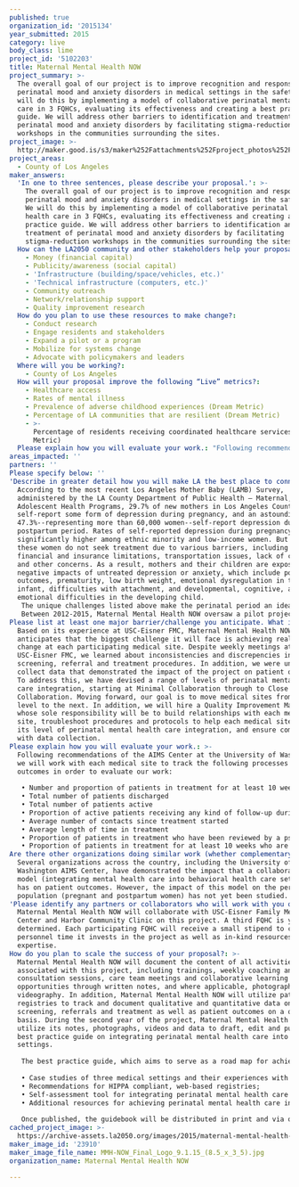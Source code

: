 ```yaml
---
published: true
organization_id: '2015134'
year_submitted: 2015
category: live
body_class: lime
project_id: '5102203'
title: Maternal Mental Health NOW
project_summary: >-
  The overall goal of our project is to improve recognition and response to
  perinatal mood and anxiety disorders in medical settings in the safety net. We
  will do this by implementing a model of collaborative perinatal mental health
  care in 3 FQHCs, evaluating its effectiveness and creating a best practice
  guide. We will address other barriers to identification and treatment of
  perinatal mood and anxiety disorders by facilitating stigma-reduction
  workshops in the communities surrounding the sites.
project_image: >-
  http://maker.good.is/s3/maker%252Fattachments%252Fproject_photos%252Fimages%252F23910%252Fdisplay%252FMMH-NOW_Final_Logo_9.1.15_(8.5_x_3_5).jpg=c570x385
project_areas:
  - County of Los Angeles
maker_answers:
  'In one to three sentences, please describe your proposal.': >-
    The overall goal of our project is to improve recognition and response to
    perinatal mood and anxiety disorders in medical settings in the safety net.
    We will do this by implementing a model of collaborative perinatal mental
    health care in 3 FQHCs, evaluating its effectiveness and creating a best
    practice guide. We will address other barriers to identification and
    treatment of perinatal mood and anxiety disorders by facilitating
    stigma-reduction workshops in the communities surrounding the sites.
  How can the LA2050 community and other stakeholders help your proposal succeed?:
    - Money (financial capital)
    - Publicity/awareness (social capital)
    - 'Infrastructure (building/space/vehicles, etc.)'
    - 'Technical infrastructure (computers, etc.)'
    - Community outreach
    - Network/relationship support
    - Quality improvement research
  How do you plan to use these resources to make change?:
    - Conduct research
    - Engage residents and stakeholders
    - Expand a pilot or a program
    - Mobilize for systems change
    - Advocate with policymakers and leaders
  Where will you be working?:
    - County of Los Angeles
  How will your proposal improve the following “Live” metrics?:
    - Healthcare access
    - Rates of mental illness
    - Prevalence of adverse childhood experiences (Dream Metric)
    - Percentage of LA communities that are resilient (Dream Metric)
    - >-
      Percentage of residents receiving coordinated healthcare services (Dream
      Metric)
  Please explain how you will evaluate your work.: "Following recommendations of the AIMS Center at the University of Washington, we will work with each medical site to track the following processes and outcomes in order to evaluate our work:\r\n\r\n•\tNumber and proportion of patients in treatment for at least 10 weeks with significant clinical improvement\r\n•\tTotal number of patients discharged\r\n•\tTotal number of patients active\r\n•\tProportion of active patients receiving any kind of follow-up during the past month\r\n•\tAverage number of contacts since treatment started\r\n•\tAverage length of time in treatment\r\n•\tProportion of patients in treatment who have been reviewed by a psychiatric consultant who has made recommendations to the primary care-based treating medical/behavioral health providers\r\n•\tProportion of patients in treatment for at least 10 weeks who are not improved and who have not been reviewed with the psychiatric specialist.\r\n\r\n"
areas_impacted: ''
partners: ''
Please specify below: ''
'Describe in greater detail how you will make LA the best place to connect:': >-
  According to the most recent Los Angeles Mother Baby (LAMB) Survey,
  administered by the LA County Department of Public Health – Maternal, Child, &
  Adolescent Health Programs, 29.7% of new mothers in Los Angeles County
  self-report some form of depression during pregnancy, and an astounding
  47.3%--representing more than 60,000 women--self-report depression during the
  postpartum period. Rates of self-reported depression during pregnancy are
  significantly higher among ethnic minority and low-income women. But many of
  these women do not seek treatment due to various barriers, including stigma,
  financial and insurance limitations, transportation issues, lack of childcare,
  and other concerns. As a result, mothers and their children are exposed to the
  negative impacts of untreated depression or anxiety, which include poor birth
  outcomes, prematurity, low birth weight, emotional dysregulation in the
  infant, difficulties with attachment, and developmental, cognitive, and
  emotional difficulties in the developing child.
   The unique challenges listed above make the perinatal period an ideal one for instituting a collaborative or integrated care model that treats both the medical and mental health needs of a woman and her family - under one roof. 
   Between 2012-2015, Maternal Mental Health NOW oversaw a pilot project aimed at improving the behavioral and physical outcomes of pregnant and postpartum women through a collaborative care project based on the IMPACT model, at USC-Eisner Family Medical Center, a federally qualified nonprofit community health center serving Metro, South and South Central Los Angeles. Today, Maternal Mental Health NOW is working to refine and spread an effective model of integrated perinatal mental health care into additional medical settings, including pediatrics, obstetrics and gynecology, primary care, and hospitals throughout Los Angeles, collect data on selected outcome measures, study its impact on the health and well being of pregnant and new mothers and important aspects of their relationship with their new and developing infants. The end product will be to create a guide, which will provide resources to other medical sites wishing to do the same.
Please list at least one major barrier/challenge you anticipate. What is your strategy for overcoming these obstacles?: >-
  Based on its experience at USC-Eisner FMC, Maternal Mental Health NOW
  anticipates that the biggest challenge it will face is achieving real practice
  change at each participating medical site. Despite weekly meetings at
  USC-Eisner FMC, we learned about inconsistencies and discrepencies in
  screening, referral and treatment procedures. In addition, we were unable to
  collect data that demonstrated the impact of the project on patient outcomes.
  To address this, we have devised a range of levels of perinatal mental health
  care integration, starting at Minimal Collaboration through to Close
  Collaboration. Moving forward, our goal is to move medical sites from one
  level to the next. In addition, we will hire a Quality Improvement Manager
  whose sole responsibility will be to build relationships with each medical
  site, troubleshoot procedures and protocols to help each medical site improve
  its level of perinatal mental health care integration, and ensure compliance
  with data collection.
Please explain how you will evaluate your work.: >-
  Following recommendations of the AIMS Center at the University of Washington,
  we will work with each medical site to track the following processes and
  outcomes in order to evaluate our work:
   
   • Number and proportion of patients in treatment for at least 10 weeks with significant clinical improvement
   • Total number of patients discharged
   • Total number of patients active
   • Proportion of active patients receiving any kind of follow-up during the past month
   • Average number of contacts since treatment started
   • Average length of time in treatment
   • Proportion of patients in treatment who have been reviewed by a psychiatric consultant who has made recommendations to the primary care-based treating medical/behavioral health providers
   • Proportion of patients in treatment for at least 10 weeks who are not improved and who have not been reviewed with the psychiatric specialist.
Are there other organizations doing similar work (whether complementary or competitive)? What is unique about your proposed approach?: >-
  Several organizations across the country, including the University of
  Washington AIMS Center, have demonstrated the impact that a collaborative care
  model (integrating mental health care into behavioral health care settings)
  has on patient outcomes. However, the impact of this model on the perinatal
  population (pregnant and postpartum women) has not yet been studied.
'Please identify any partners or collaborators who will work with you on this project. How much of the $100,000 grant award will each partner receive?': >-
  Maternal Mental Health NOW will collaborate with USC-Eisner Family Medicine
  Center and Harbor Community Clinic on this project. A third FQHC is yet to be
  determined. Each participating FQHC will receive a small stipend to cover the
  personnel time it invests in the project as well as in-kind resources and
  expertise.
How do you plan to scale the success of your proposal?: >-
  Maternal Mental Health NOW will document the content of all activities
  associated with this project, including trainings, weekly coaching and
  consultation sessions, care team meetings and collaborative learning
  opportunities through written notes, and where applicable, photography and
  videography. In addition, Maternal Mental Health NOW will utilize patient
  registries to track and document qualitative and quantitative data on
  screening, referrals and treatment as well as patient outcomes on a quarterly
  basis. During the second year of the project, Maternal Mental Health NOW will
  utilize its notes, photographs, videos and data to draft, edit and publish a
  best practice guide on integrating perinatal mental health care into medical
  settings. 
   
   The best practice guide, which aims to serve as a road map for achieving perinatal mental health care integration at the 129 FQHCs serving 3,412,961 patients in California and the 1,202 FQHCs serving 21,726,965 patients nationwide, will include the following elements:
   
   • Case studies of three medical settings and their experiences with the New Family Care Team project;
   • Recommendations for HIPPA compliant, web-based registries;
   • Self-assessment tool for integrating perinatal mental health care in a medical setting;
   • Additional resources for achieving perinatal mental health care integration.
   
   Once published, the guidebook will be distributed in print and via online channels to The California Improvement Network and other partners and stakeholders. As a result of the best practice guide, medical settings throughout the state and beyond will be able to utilize Maternal Mental Health NOW’s recommendations so that the model of integrated perinatal mental health care can spread.
cached_project_image: >-
  https://archive-assets.la2050.org/images/2015/maternal-mental-health-now/maker.good.is/s3/maker%252Fattachments%252Fproject_photos%252Fimages%252F23910%252Fdisplay%252FMMH-NOW_Final_Logo_9.1.15_(8.5_x_3_5).jpg=c570x385.jpg
maker_image_id: '23910'
maker_image_file_name: MMH-NOW_Final_Logo_9.1.15_(8.5_x_3_5).jpg
organization_name: Maternal Mental Health NOW

---
```

